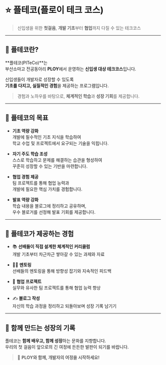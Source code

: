 # ⭐️ 플테코(플로이 테크 코스)

> 신입생을 위한 **첫걸음**, **개발 기초**부터 **협업**까지 다질 수 있는 테크코스

---

## 🌱 플테코란?

**플테코(PlTeCo)**는  
부산소마고 전공동아리 **PLOY**에서 운영하는 **신입생 대상 테크코스**입니다.

신입생들이 개발자로 성장할 수 있도록  
**기초를 다지고, 실질적인 경험**을 제공하는 프로그램입니다.

> 경험과 노하우를 바탕으로, **체계적인 학습**과 **성장 기회**를 제공합니다.

---

## 🎯 플테코의 목표

- **기초 역량 강화**  
  개발에 필수적인 기초 지식을 학습하여  
  학교 수업 및 프로젝트에서 요구되는 기술을 익힙니다.

- **자기 주도 학습 조성**  
  스스로 학습하고 문제를 해결하는 습관을 형성하여  
  꾸준히 성장할 수 있는 기반을 마련합니다.

- **협업 경험 제공**  
  팀 프로젝트를 통해 협업 능력과  
  개발에 필요한 핵심 가치를 경험합니다.

- **발표 역량 강화**  
  학습 내용을 블로그에 정리하고 공유하며,  
  우수 블로거를 선정해 발표 기회를 제공합니다.

---

## 🔧 플테코가 제공하는 경험

- 📚 **선배들이 직접 설계한 체계적인 커리큘럼**  
  개발 기초부터 차근차근 쌓아갈 수 있는 과제와 자료

- 👨‍🏫 **멘토링**  
  선배들의 멘토링을 통해 방향성 잡기와 지속적인 피드백

- 🤝 **협업 프로젝트**  
  실무와 유사한 팀 프로젝트를 통해 협업 능력 향상

- ✍️ **블로그 작성**  
  자신의 학습 과정을 정리하고 되돌아보며 성장 기록 남기기

---


## 🙌 함께 만드는 성장의 기록

플테코는 **함께 배우고, 함께 성장**하는 문화를 지향합니다.  
우리의 첫 걸음이 앞으로의 긴 여정에 든든한 발판이 되기를 바랍니다.

> 🚀 **PLOY와 함께, 개발자의 여정을 시작하세요!**
